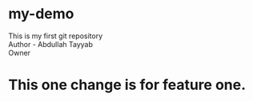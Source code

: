 # my-demo
This is my first git repository
<br>
Author - Abdullah Tayyab
<br>
Owner
# This one change is for feature one.